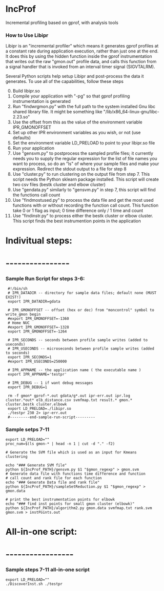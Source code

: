 # IncProf
Incremental profiling based on gprof, with analysis tools


### How to Use Libipr

Libipr is an "incremental profiler" which means it generates gprof profiles
at a constant rate during application execution, rather than just one at 
the end. It does this by using the hidden function inside the gprof 
instrumentation that writes out the raw "gmon.out" profile data, and calls
this function from a signal handler that is invoked from an interval timer
signal (SIGVTALRM). 

Several Python scripts help setup Libipr and post-process the data it 
generates. To use all of the capabilities, follow these steps

0. Build libipr.so
1. Compile your application with "-pg" so that gprof profiling instrumentation
   is generated
2. Run "findwrgmon.py" with the full path to the system installed Gnu libc
   shared library file. It might be something like 
   "/lib/x86_64-linux-gnu/libc-2.23.so"
3. Use the offset from this as the value of the environment variable 
   IPR_GMONOFFSET
4. Set up other IPR environment variables as you wish, or not (use defaults)
5. Set the environment variable LD_PRELOAD to point to your libipr.so file
6. Run your application
7. Use "gensvm.py" to postprocess the sampled profile files; it currently needs
   you to supply the regular expression for the list of file names you want to process, 
   so do an "ls" of where your sample files and make your expression. Redirect the 
   stdout output to a file for step 8
8. Use "cluster.py" to run clustering on the output file from step 7. This 
   script needs the Python sklearn package installed. This script will create
   two csv files (bestk cluster and elbow cluster)
9. Use "gendata.py" similarly to "gensvm.py" in step 7, this script will
   find the functions call count
10. Use "findmostused.py" to process the data file and get the most used 
    functions with or without recording the function call count. This 
    function take 0 or 1 flag as input; 0 time difference only / 1 time and count 
11. Use "findinstr.py" to process either the bestk cluster or elbow cluster. This 
    script finds the best instrumention points in the application


# Indivitual steps:
# ----------------

### Sample Run Script for steps 3-6:
```
 #!/bin/sh
 # IPR_DATADIR -- directory for sample data files; default none (MUST EXIST!)
 export IPR_DATADIR=gdata

 # IPR_GMONOFFSET -- offset (hex or dec) from "moncontrol" symbol to write_gmon begin
 #export IPR_GMONOFFSET=-1360
 # Home NUC
 #export IPR_GMONOFFSET=-1328
 export IPR_GMONOFFSET=-1264

 # IPR_SECONDS -- seconds between profile sample writes (added to useconds)
 # IPR_USECONDS -- microseconds between profile sample writes (added to seconds)
 export IPR_SECONDS=1
 #export IPR_USECONDS=250000

 # IPR_APPNAME -- the application name ( the executable name )
 export IPR_APPNAME='testpr'

 # IPR_DEBUG -- 1 if want debug messages
 export IPR_DEBUG=1

 rm -f gmon* gprof-*.out gdata/g*.out ipr-err.out ipr.log cluster.*out* elb_distance.csv svmfmap.txt result.* gmon.* cluster.bestk cluster.elbowk
 export LD_PRELOAD=./libipr.so
 ./testpr 230 2> ipr-err.out
 #---------end-sample-run-script---------
```

### Sample setps 7-11
```
export LD_PRELOAD=""
proc_num=$(ls gmon-* | head -n 1 | cut -d "." -f2)

# Generate the SVM file which is used as an input for Kmeans clustering

echo "### Generate SVM file"
python ${IncProf_PATH}/gensvm.py $1 "$gmon_regexp" > gmon.svm
# Generate data file with functions time difference and function
# call count and rank file for each function
echo "### Generate Data file and rank file"
python ${IncProf_PATH}/sampleSetReduction.py $1 "$gmon_regexp" > gmon.data

# print the best instrumentation points for elbowk
echo "### find inst points for small gmon cluster (elbowk)"
python ${IncProf_PATH}/algorithm2.py gmon.data svmfmap.txt rank.svm gmon.svm > instPoints.out

```


# All-in-one script:
# -----------------

### Sample steps 7-11 all-in-one script
```
export LD_PRELOAD=""
./DiscoverInst.sh ./testpr
```

